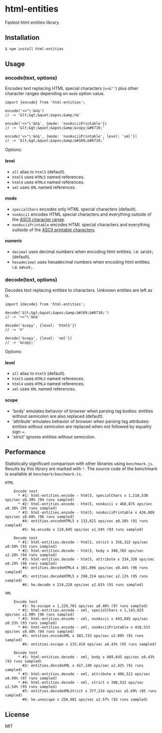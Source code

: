 html-entities
=============

Fastest html entities library.


Installation
------------

```bash
$ npm install html-entities
```

Usage
-----

### encode(text, options)

Encodes text replacing HTML special characters (`<>&"'`) plus other character ranges depending on `mode` option value.

```
import {encode} from 'html-entities';

encode('<>"\'&©∆')
// -> '&lt;&gt;&quot;&apos;&amp;©∆'

encode('<>"\'&©∆', {mode: 'nonAsciiPrintable'})
// -> '&lt;&gt;&quot;&apos;&amp;&copy;&#8710;'

encode('<>"\'&©∆', {mode: 'nonAsciiPrintable', level: 'xml'})
// -> '&lt;&gt;&quot;&apos;&amp;&#169;&#8710;'
```

Options:

#### level

 * `all` alias to `html5` (default).
 * `html5` uses `HTML5` named references.
 * `html4` uses `HTML4` named references.
 * `xml` uses `XML` named references.

#### mode

 * `specialChars` encodes only HTML special characters (default).
 * `nonAscii` encodes HTML special characters and everything outside of the [ASCII character range](https://en.wikipedia.org/wiki/ASCII).
 * `nonAsciiPrintable` encodes HTML special characters and everything outiside of the [ASCII printable characters](https://en.wikipedia.org/wiki/ASCII#Printable_characters).

#### numeric

 * `decimal` uses decimal numbers when encoding html entities. i.e. `&#169;` (default).
 * `hexadecimal` uses hexadecimal numbers when encoding html entities. i.e. `&#xa9;`.


### decode(text, options)

Decodes text replacing entities to characters. Unknown entities are left as is.

```
import {decode} from 'html-entities';

decode('&lt;&gt;&quot;&apos;&amp;&#169;&#8710;')
// -> '<>"\'&©∆'

decode('&copy', {level: 'html5'})
// -> '©'

decode('&copy', {level: 'xml'})
// -> '&copy;'
```

Options:

#### level

 * `all` alias to `html5` (default).
 * `html5` uses `HTML5` named references.
 * `html4` uses `HTML4` named references.
 * `xml` uses `XML` named references.

#### scope

 * 'body' emulates behavior of browser when parsing tag bodies: entities without semicolon are also replaced (default).
 * 'attribute' emulates behavior of browser when parsing tag attributes: entities without semicolon are replaced when not followed by equality sign `=`.
 * 'strict' ignores entities without semicolon.

Performance
-----------

Statistically significant comparison with other libraries using `benchmark.js`.
Results by this library are marked with `*`.
The source code of the benchmark is available at `benchmark/benchmark.ts`.

```
HTML

    Encode test
      * #1: html-entities.encode - html5, specialChars x 1,218,530 ops/sec ±0.30% (94 runs sampled)
      * #2: html-entities.encode - html5, nonAscii x 468,875 ops/sec ±0.38% (95 runs sampled)
      * #3: html-entities.encode - html5, nonAsciiPrintable x 426,809 ops/sec ±0.60% (96 runs sampled)
        #4: entities.encodeHTML5 x 132,621 ops/sec ±0.38% (91 runs sampled)
        #5: he.encode x 119,645 ops/sec ±1.54% (93 runs sampled)

    Decode test
      * #1: html-entities.decode - html5, strict x 356,322 ops/sec ±0.50% (93 runs sampled)
      * #2: html-entities.decode - html5, body x 348,765 ops/sec ±2.20% (94 runs sampled)
      * #3: html-entities.decode - html5, attribute x 334,330 ops/sec ±0.29% (98 runs sampled)
        #4: entities.decodeHTML4 x 301,096 ops/sec ±0.44% (96 runs sampled)
        #5: entities.decodeHTML5 x 298,314 ops/sec ±2.12% (95 runs sampled)
        #6: he.decode x 214,220 ops/sec ±2.01% (91 runs sampled)

XML

    Encode test
        #1: he.escape x 1,229,701 ops/sec ±0.40% (97 runs sampled)
      * #2: html-entities.encode - xml, specialChars x 1,143,625 ops/sec ±1.90% (96 runs sampled)
      * #3: html-entities.encode - xml, nonAscii x 443,845 ops/sec ±0.33% (93 runs sampled)
      * #4: html-entities.encode - xml, nonAsciiPrintable x 418,533 ops/sec ±0.48% (94 runs sampled)
        #5: entities.encodeXML x 303,733 ops/sec ±2.09% (91 runs sampled)
        #6: entities.escape x 233,410 ops/sec ±0.43% (95 runs sampled)

    Decode test
      * #1: html-entities.decode - xml, body x 409,645 ops/sec ±0.43% (93 runs sampled)
        #2: entities.decodeXML x 417,140 ops/sec ±2.42% (91 runs sampled)
      * #3: html-entities.decode - xml, attribute x 406,512 ops/sec ±0.99% (97 runs sampled)
      * #4: html-entities.decode - xml, strict x 398,532 ops/sec ±2.54% (93 runs sampled)
        #5: entities.decodeXMLStrict x 377,224 ops/sec ±5.69% (85 runs sampled)
        #6: he.unescape x 250,981 ops/sec ±2.57% (93 runs sampled)
```

License
-------

MIT
